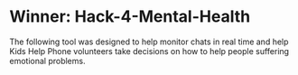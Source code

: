 # Winner: Hack-4-Mental-Health

The following tool was designed to help monitor chats in real time and help Kids Help Phone volunteers take decisions on how to help people suffering emotional problems.
